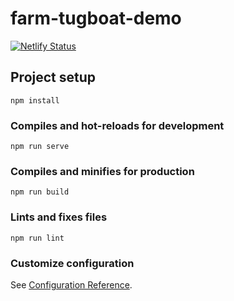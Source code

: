 # farm-tugboat-demo

[![Netlify Status](https://api.netlify.com/api/v1/badges/665c922e-3b18-4b27-ac68-f3fb61fbf09b/deploy-status)](https://app.netlify.com/sites/laughing-mclean-bcdbff/deploys)

## Project setup
```
npm install
```

### Compiles and hot-reloads for development
```
npm run serve
```

### Compiles and minifies for production
```
npm run build
```

### Lints and fixes files
```
npm run lint
```

### Customize configuration
See [Configuration Reference](https://cli.vuejs.org/config/).
